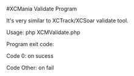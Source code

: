 
#XCMania Validate Program

It's very similar to XCTrack/XCSoar validate tool.

Usage: php XCMValidate.php <TargetIGC File>

Program exit code:

Code 0: on sucess

Code Other: on fail
